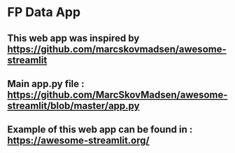 # FP Data App



## This web app was inspired by https://github.com/marcskovmadsen/awesome-streamlit
## Main app.py file : https://github.com/MarcSkovMadsen/awesome-streamlit/blob/master/app.py
## Example of this web app can be found in : https://awesome-streamlit.org/
